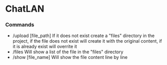 # ChatLAN
### Commands

- /upload [file_path]       If it does not exist create a "files" directory in the project, if the file does not exist will create it with the original content, if it is already exist will overrite it
- /files                    Will show a list of the file in the "files" directory
- /show [file_name]         Will show the file content line by line